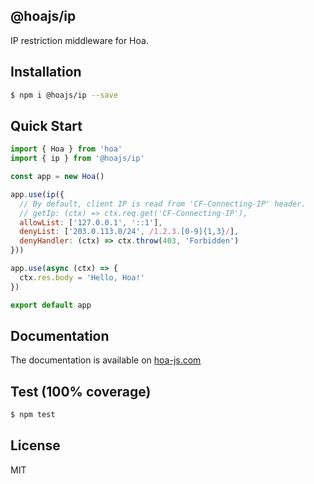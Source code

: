 ## @hoajs/ip

IP restriction middleware for Hoa.

## Installation

```bash
$ npm i @hoajs/ip --save
```

## Quick Start

```js
import { Hoa } from 'hoa'
import { ip } from '@hoajs/ip'

const app = new Hoa()

app.use(ip({
  // By default, client IP is read from 'CF-Connecting-IP' header.
  // getIp: (ctx) => ctx.req.get('CF-Connecting-IP'),
  allowList: ['127.0.0.1', '::1'],
  denyList: ['203.0.113.0/24', /1.2.3.[0-9]{1,3}/],
  denyHandler: (ctx) => ctx.throw(403, 'Forbidden')
}))

app.use(async (ctx) => {
  ctx.res.body = 'Hello, Hoa!'
})

export default app
```

## Documentation

The documentation is available on [hoa-js.com](https://hoa-js.com/middleware/ip.html)

## Test (100% coverage)

```sh
$ npm test
```

## License

MIT
